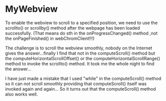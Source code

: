 MyWebview
=========
To enable the webview to scroll to a specified position, we need to use the scrollto() or scrollby() method after the
webpage has been loaded successfully. (That means do sth in the onProgressChanged() method ,not the onPageFinished() in
webChromClient!!!)

The challenge is to scroll the webview smoothly, nobody on the Internet gives the answer...finally I find that not in the computeScroll() method but the computeHorizontalScrollOffset() or the computeHorizontalScrollRange() method to invoke the scrollto() method. It took me the whole night to find the answer...



I have just made a mistake that I used "while" in the computeScroll() method so it can not scroll smoothly providing that computeScroll() itself was invoked again and again... So it turns out that the computeScroll() method also works well.
